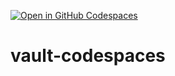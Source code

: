 [![Open in GitHub Codespaces](https://github.com/codespaces/badge.svg)](https://codespaces.new/btkrausen/vault-codespaces)


# vault-codespaces